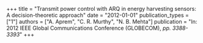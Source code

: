 +++
title = "Transmit power control with ARQ in energy harvesting sensors: A decision-theoretic approach"
date = "2012-01-01"
publication_types = ["1"]
authors = ["A. Aprem", "C. R. Murthy", "N. B. Mehta"]
publication = "In: 2012 IEEE Global Communications Conference (GLOBECOM), _pp. 3388-3393_"
+++
